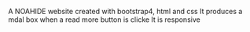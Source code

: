 
A NOAHIDE website created with bootstrap4, html and css
It produces a mdal box when a read more button is clicke
It is responsive
